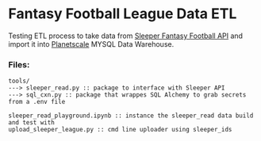 # Fantasy Football League Data ETL

Testing ETL process to take data from [Sleeper Fantasy Football API](https://docs.sleeper.com/) and import it into [Planetscale](https://planetscale.com) MYSQL Data Warehouse.

### Files:

```
tools/
---> sleeper_read.py :: package to interface with Sleeper API
---> sql_cxn.py :: package that wrappes SQL Alchemy to grab secrets from a .env file

sleeper_read_playground.ipynb :: instance the sleeper_read data build and test with
upload_sleeper_league.py :: cmd line uploader using sleeper_ids
```

